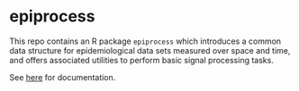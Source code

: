 # epiprocess

This repo contains an R package `epiprocess` which introduces a common data
structure for epidemiological data sets measured over space and time, and
offers associated utilities to perform basic signal processing tasks. 

See [here](https://cmu-delphi.github.io/epiprocess/) for documentation.
